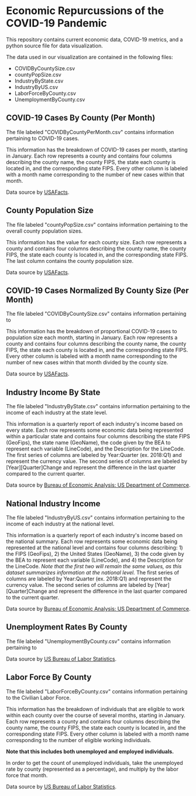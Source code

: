 # Economic Repurcussions of the COVID-19 Pandemic
This repository contains current economic data, COVID-19 metrics, and a python source file for data visualization. 

The data used in our visualization are contained in the following files:

* COVIDByCountySize.csv
* countyPopSize.csv
* IndustryByState.csv
* IndustryByUS.csv
* LaborForceByCounty.csv
* UnemploymentByCounty.csv


## COVID-19 Cases By County (Per Month)

The file labeled "COVIDByCountyPerMonth.csv" contains information pertaining to COVID-19 cases.

This information has the breakdown of COVID-19 cases per month, starting in January. Each row represents a county and contains four columns describing 
the county name, the county FIPS, the state each county is located in, and the corresponding state FIPS. Every other column is labeled with a month name
corresponding to the number of new cases within that month.

Data source by [USAFacts](https://static.usafacts.org/public/data/covid-19/covid_confirmed_usafacts.csv?_ga=2.181204647.1894161905.1606516527-1693970899.1605913515 "USAFacts COVID-19 Data").


## County Population Size

The file labeled "countyPopSize.csv" contains information pertaining to the overall county population sizes. 

This information has the value for each county size. Each row represents a county and contains four columns describing the county name, the county FIPS, the state each county is located in, and the corresponding state FIPS. The last column contains the county population size.

Data source by [USAFacts](https://static.usafacts.org/public/data/covid-19/covid_county_population_usafacts.csv "USAFacts County Population Size").


## COVID-19 Cases Normalized By County Size (Per Month)

The file labeled "COVIDByCountySize.csv" contains information pertaining to

This information has the breakdown of proportional COVID-19 cases to population size each month, starting in January. Each row represents a county and contains four columns describing the county name, the county FIPS, the state each county is located in, and the corresponding state FIPS. Every other column is labeled with a month name
corresponding to the number of new cases within that month divided by the county size.

Data source by [USAFacts](https://usafacts.org/visualizations/coronavirus-covid-19-spread-map/ "USAFacts COVID-19 Normalized Data").


## Industry Income By State

The file labeled "IndustryByState.csv" contains information pertaining to the income of each industry at the state level. 

This information is a quarterly report of each industry's income based on every state. Each row represents some economic data being represented within a particular state and contains four columns describing the state FIPS (GeoFips), the state name (GeoName), the code given by the BEA to represent each variable (LineCode), and the Description for the LineCode. The first series of columns are labeled by Year:Quarter (ex. 2018:Q1) and represent the currency value. The second series of columns are labeled by \[Year\]\[Quarter\]Change and represent the difference in the last quarter compared to the current quarter.

Data source by [Bureau of Economic Analysis: US Department of Commerce](https://www.bea.gov/data/employment/employment-by-state "BEA").


## National Industry Income

The file labeled "IndustryByUS.csv" contains information pertaining to the income of each industry at the national level. 

This information is a quarterly report of each industry's income based on the national summary. Each row represents some economic data being represented at the national level and contains four columns describing: 1) the FIPS (GeoFips), 2) the United States (GeoName), 3) the code given by the BEA to represent each variable (LineCode), and 4) the Description for the LineCode. *Note that the first two will remain the same values, as this dataset summarizes information at the national level.* The first series of columns are labeled by Year:Quarter (ex. 2018:Q1) and represent the currency value. The second series of columns are labeled by \[Year\]\[Quarter\]Change and represent the difference in the last quarter compared to the current quarter.

Data source by [Bureau of Economic Analysis: US Department of Commerce](https://www.bea.gov/data/employment/employment-by-state "BEA").


## Unemployment Rates By County 

The file labeled "UnemploymentByCounty.csv" contains information pertaining to
 
Data source by [US Bureau of Labor Statistics](https://www.bls.gov/web/metro/laucntycur14.txt "Employment by County").


## Labor Force By County 

The file labeled "LaborForceByCounty.csv" contains information pertaining to the Civilian Labor Force.

This information has the breakdown of individuals that are eligible to work within each county over the course of several months, starting in January. Each row represents a county and contains four columns describing the county name, the county FIPS, the state each county is located in, and the corresponding state FIPS. Every other column is labeled with a month name corresponding to the number of eligible working individuals. 

**Note that this includes both unemployed and employed individuals.**

In order to get the count of unemployed individuals, take the unemployed rate by county (represented as a percentage), and multiply by the labor force that month.

Data source by [US Bureau of Labor Statistics](https://www.bls.gov/web/metro/laucntycur14.txt "Employment by County").


